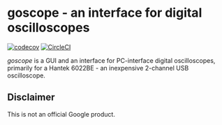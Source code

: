 # goscope - an interface for digital oscilloscopes

[![codecov](https://codecov.io/gh/zagrodzki/goscope/branch/master/graph/badge.svg)](https://codecov.io/gh/zagrodzki/goscope)
[![CircleCI](https://circleci.com/gh/zagrodzki/goscope.svg?style=svg)](https://circleci.com/gh/zagrodzki/goscope)

*goscope* is a GUI and an interface for PC-interface digital oscilloscopes,
primarily for a Hantek 6022BE - an inexpensive 2-channel USB oscilloscope.

## Disclaimer

This is not an official Google product.
